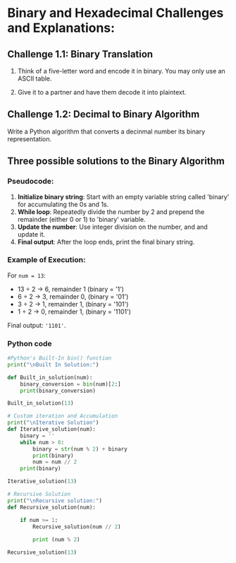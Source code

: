 # Binary and Hexadecimal Challenges and Explanations: 

## Challenge 1.1: Binary Translation

1. Think of a five-letter word and encode it in binary. You may only use an ASCII table. 

2. Give it to a partner and have them decode it into plaintext. 

## Challenge 1.2: Decimal to Binary Algorithm 

Write a Python algorithm that converts a decinmal number its binary representation.

## Three possible solutions to the Binary Algorithm 

### Pseudocode:

1. **Initialize binary string**: Start with an empty variable string called 'binary' for accumulating the 0s and 1s.
2. **While loop**: Repeatedly divide the number by 2 and prepend the remainder (either 0 or 1) to 'binary' variable.
3. **Update the number**: Use integer division on the number, and and update it.
4. **Final output**: After the loop ends, print the final binary string.

### Example of Execution:
For `num = 13`:
- 13 ÷ 2 → 6, remainder 1 (binary = '1')
- 6 ÷ 2 → 3, remainder 0, (binary = '01')
- 3 ÷ 2 → 1, remainder 1, (binary = '101')
- 1 ÷ 2 → 0, remainder 1, (binary = '1101')

Final output: `'1101'`.

### Python code 

```python
#Python's Built-In bin() function 
print("\nBuilt In Solution:")

def Built_in_solution(num):
    binary_conversion = bin(num)[2:]
    print(binary_conversion)

Built_in_solution(13)

# Custom iteration and Accumulation
print("\nIterative Solution") 
def Iterative_solution(num):
    binary = ''
    while num > 0:
        binary = str(num % 2) + binary 
        print(binary)
        num = num // 2
    print(binary) 

Iterative_solution(13)

# Recursive Solution
print("\nRecursive solution:")
def Recursive_solution(num):

    if num >= 1: 
        Recursive_solution(num // 2)
        
        print (num % 2)

Recursive_solution(13)
```
